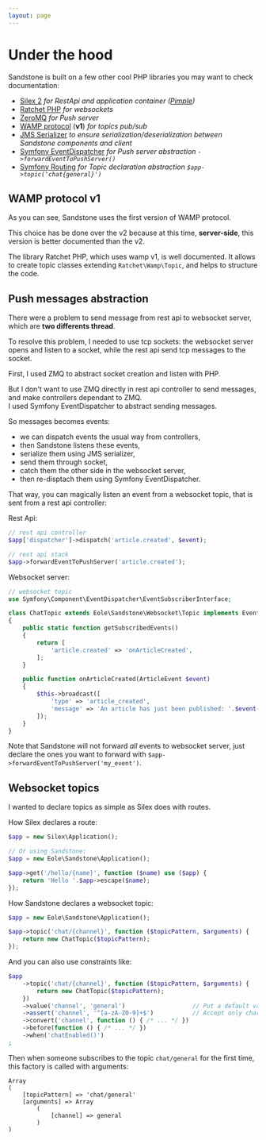 ```yaml
---
layout: page
---
```


<h1 class="no-margin-top">Under the hood</h1>

Sandstone is built on a few other cool PHP libraries you may want to check documentation:

- [Silex 2](http://silex.sensiolabs.org/) *for RestApi and application container ([Pimple](http://pimple.sensiolabs.org/))*
- [Ratchet PHP](http://socketo.me/) *for websockets*
- [ZeroMQ](http://zeromq.org/) *for Push server*
- [WAMP protocol](http://wamp-proto.org/) (**v1**) *for topics pub/sub*
- [JMS Serializer](http://jmsyst.com/libs/serializer) *to ensure serialization/deserialization between Sandstone components and client*
- [Symfony EventDispatcher](http://symfony.com/doc/current/components/event_dispatcher/introduction.html) *for Push server abstraction `->forwardEventToPushServer()`*
- [Symfony Routing](http://symfony.com/doc/current/components/routing/introduction.html) *for Topic declaration abstraction `$app->topic('chat{general}')`*


## WAMP protocol v1

As you can see, Sandstone uses the first version of WAMP protocol.

This choice has be done over the v2 because at this time, **server-side**,
this version is better documented than the v2.

The library Ratchet PHP, which uses wamp v1, is well documented.
It allows to create topic classes extending `Ratchet\Wamp\Topic`,
and helps to structure the code.


## Push messages abstraction

There were a problem to send message from rest api to websocket server,
which are **two differents thread**.

To resolve this problem, I needed to use tcp sockets:
the websocket server opens and listen to a socket,
while the rest api send tcp messages to the socket.

First, I used ZMQ to abstract socket creation and listen with PHP.

But I don't want to use ZMQ directly in rest api controller to send messages,
and make controllers dependant to ZMQ.
<br>
I used Symfony EventDispatcher to abstract sending messages.

So messages becomes events:

- we can dispatch events the usual way from controllers,
- then Sandstone listens these events,
- serialize them using JMS serializer,
- send them through socket,
- catch them the other side in the websocket server,
- then re-disptach them using Symfony EventDispatcher.

That way, you can magically listen an event from a websocket topic,
that is sent from a rest api controller:

Rest Api:

``` php
// rest api controller
$app['dispatcher']->dispatch('article.created', $event);
```

``` php
// rest api stack
$app->forwardEventToPushServer('article.created');
```

Websocket server:

``` php
// websocket topic
use Symfony\Component\EventDispatcher\EventSubscriberInterface;

class ChatTopic extends Eole\Sandstone\Websocket\Topic implements EventSubscriberInterface
{
    public static function getSubscribedEvents()
    {
        return [
            'article.created' => 'onArticleCreated',
        ];
    }

    public function onArticleCreated(ArticleEvent $event)
    {
        $this->broadcast([
            'type' => 'article_created',
            'message' => 'An article has just been published: '.$event->title.', read it here: '.$event->url,
        ]);
    }
}
```

Note that Sandstone will not forward *all* events to websocket server,
just declare the ones you want to forward with `$app->forwardEventToPushServer('my_event')`.


## Websocket topics

I wanted to declare topics as simple as Silex does with routes.

How Silex declares a route:

``` php
$app = new Silex\Application();

// Or using Sandstone:
$app = new Eole\Sandstone\Application();

$app->get('/hello/{name}', function ($name) use ($app) {
    return 'Hello '.$app->escape($name);
});
```

How Sandstone declares a websocket topic:

``` php
$app = new Eole\Sandstone\Application();

$app->topic('chat/{channel}', function ($topicPattern, $arguments) {
    return new ChatTopic($topicPattern);
});
```

And you can also use constraints like:

``` php
$app
    ->topic('chat/{channel}', function ($topicPattern, $arguments) {
        return new ChatTopic($topicPattern);
    })
    ->value('channel', 'general')                   // Put a default value
    ->assert('channel', '^[a-zA-Z0-9]+$')           // Accept only characters for channel name
    ->convert('channel', function () { /* ... */ })
    ->before(function () { /* ... */ })
    ->when('chatEnabled()')
;
```

Then when someone subscribes to the topic `chat/general` for the first time,
this factory is called with arguments:

```
Array
(
    [topicPattern] => 'chat/general'
    [arguments] => Array
        (
            [channel] => general
        )
)
```

